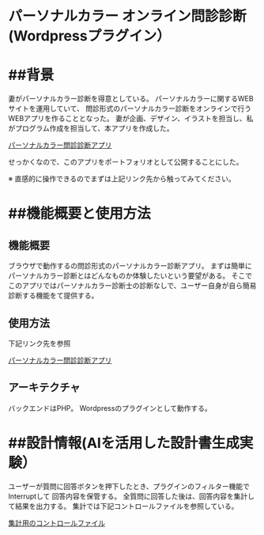 
# パーソナルカラー オンライン問診診断(Wordpressプラグイン）


# ##背景
妻がパーソナルカラー診断を得意としている。
パーソナルカラーに関するWEBサイトを運用していて、
問診形式のパーソナルカラー診断をオンラインで行うWEBアプリを作ることとなった。
妻が企画、デザイン、イラストを担当し、私がプログラム作成を担当して、本アプリを作成した。

[パーソナルカラー問診診断アプリ](https://color.toshidayurika.com/diagnosis/)


せっかくなので、このアプリをポートフォリオとして公開することにした。

※ 直感的に操作できるのでまずは上記リンク先から触ってみてください。




# ##機能概要と使用方法
## 機能概要
ブラウザで動作するの問診形式のパーソナルカラー診断アプリ。
まずは簡単にパーソナルカラー診断とはどんなものか体験したいという要望がある。
そこでこのアプリではパーソナルカラー診断士の診断なしで、ユーザー自身が自ら簡易診断する機能をて提供する。

## 使用方法
下記リンク先を参照


[パーソナルカラー問診診断アプリ](https://color.toshidayurika.com/diagnosis/)

## アーキテクチャ
バックエンドはPHP。
Wordpressのプラグインとして動作する。

# ##設計情報(AIを活用した設計書生成実験）

ユーザーが質問に回答ボタンを押下したとき、プラグインのフィルター機能でInterruptして
回答内容を保管する。
全質問に回答した後は、回答内容を集計して結果を出力する。
集計では下記コントロールファイルを参照している。

[集計用のコントロールファイル](./p_color_check_sheet.csv)



